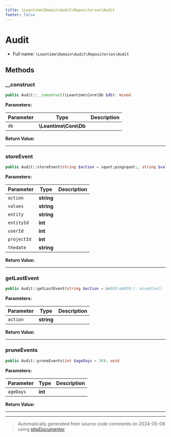```yaml
---
title: \Leantime\Domain\Audit\Repositories\Audit
footer: false
---
```


# Audit





* Full name: `\Leantime\Domain\Audit\Repositories\Audit`



## Methods

### __construct



```php
public Audit::__construct(\Leantime\Core\Db $db): mixed
```








**Parameters:**

| Parameter | Type | Description |
|-----------|------|-------------|
| `db` | **\Leantime\Core\Db** |  |


**Return Value:**





---
### storeEvent



```php
public Audit::storeEvent(string $action = &quot;ping&quot;, string $values = &quot;&quot;, string $entity = &quot;&quot;, int $entityId, int $userId, int $projectId, string $thedate = &#039;&#039;): void
```








**Parameters:**

| Parameter | Type | Description |
|-----------|------|-------------|
| `action` | **string** |  |
| `values` | **string** |  |
| `entity` | **string** |  |
| `entityId` | **int** |  |
| `userId` | **int** |  |
| `projectId` | **int** |  |
| `thedate` | **string** |  |


**Return Value:**





---
### getLastEvent



```php
public Audit::getLastEvent(string $action = &#039;&#039;): mixed|null
```








**Parameters:**

| Parameter | Type | Description |
|-----------|------|-------------|
| `action` | **string** |  |


**Return Value:**





---
### pruneEvents



```php
public Audit::pruneEvents(int $ageDays = 30): void
```








**Parameters:**

| Parameter | Type | Description |
|-----------|------|-------------|
| `ageDays` | **int** |  |


**Return Value:**





---


---
> Automatically generated from source code comments on 2024-05-08 using [phpDocumentor](http://www.phpdoc.org/)
